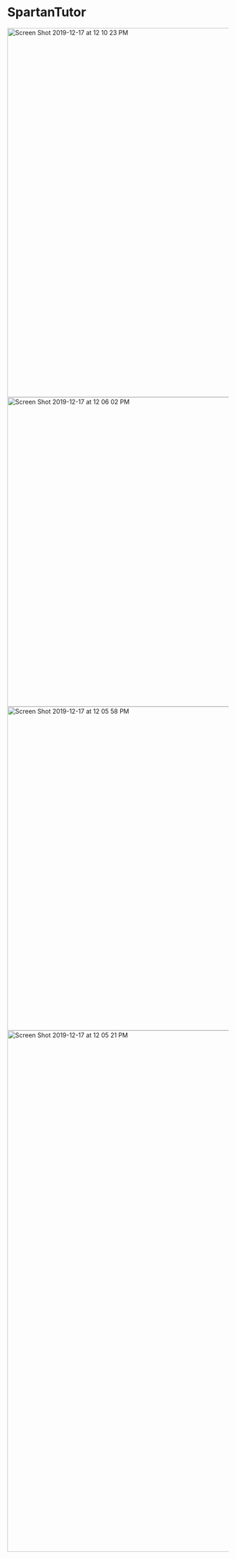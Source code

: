 # SpartanTutor
<img width="840" alt="Screen Shot 2019-12-17 at 12 10 23 PM" src="https://user-images.githubusercontent.com/33469942/71030438-3d2a0980-20c6-11ea-9fab-f0e4efb09f4d.png">

<img width="704" alt="Screen Shot 2019-12-17 at 12 06 02 PM" src="https://user-images.githubusercontent.com/22670913/71030215-df95bd00-20c5-11ea-8ea7-3d7f46f2e5b5.png">
<img width="737" alt="Screen Shot 2019-12-17 at 12 05 58 PM" src="https://user-images.githubusercontent.com/22670913/71030216-df95bd00-20c5-11ea-8d88-d295d405bcb6.png">
<img width="1186" alt="Screen Shot 2019-12-17 at 12 05 21 PM" src="https://user-images.githubusercontent.com/22670913/71030217-e02e5380-20c5-11ea-8f88-63bbf5eedec7.png">

